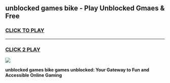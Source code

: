 
## unblocked games bike - Play Unblocked Gmaes & Free
<h3>
<a href="https://news.freeplayer.one?title=unblocked_games_bike&ref=16F">CLICK TO PLAY</a></h3>
<hr>

<h3>
<a href="https://news.freeplayer.one?title=unblocked_games_bike&ref=16F">CLICK 2 PLAY</a>
  
</h3>

<a href="https://news.freeplayer.one?title=unblocked_games_bike&ref=16F/"><img src="https://clearcache.store/games.png"></a>


**unblocked games bike games unblocked: Your Gateway to Fun and Accessible Online Gaming**
